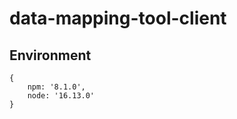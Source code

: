 # data-mapping-tool-client

## Environment

    {
        npm: '8.1.0',
        node: '16.13.0'
    }
